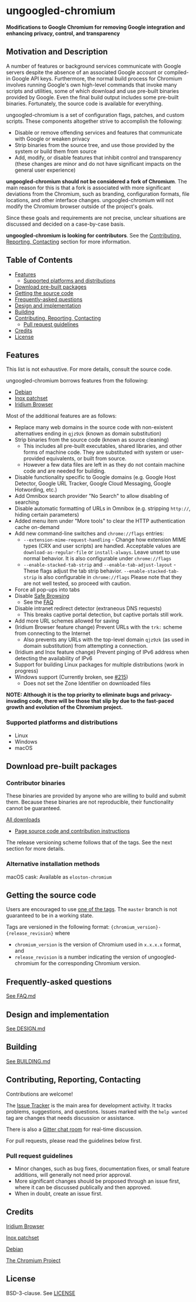 # ungoogled-chromium

**Modifications to Google Chromium for removing Google integration and enhancing privacy, control, and transparency**

## Motivation and Description

A number of features or background services communicate with Google servers despite the absence of an associated Google account or compiled-in Google API keys. Furthermore, the normal build process for Chromium involves running Google's own high-level commands that invoke many scripts and utilities, some of which download and use pre-built binaries provided by Google. Even the final build output includes some pre-built binaries. Fortunately, the source code is available for everything.

ungoogled-chromium is a set of configuration flags, patches, and custom scripts. These components altogether strive to accomplish the following:
* Disable or remove offending services and features that communicate with Google or weaken privacy
* Strip binaries from the source tree, and use those provided by the system or build them from source
* Add, modify, or disable features that inhibit control and transparency (these changes are minor and do not have significant impacts on the general user experience)

**ungoogled-chromium should not be considered a fork of Chromium**. The main reason for this is that a fork is associated with more significant deviations from the Chromium, such as branding, configuration formats, file locations, and other interface changes. ungoogled-chromium will not modify the Chromium browser outside of the project's goals.

Since these goals and requirements are not precise, unclear situations are discussed and decided on a case-by-case basis.

**ungoogled-chromium is looking for contributors**. See the [Contributing, Reporting, Contacting](#contributing-reporting-contacting) section for more information.

## Table of Contents

* [Features](#features)
    * [Supported platforms and distributions](#supported-platforms-and-distributions)
* [Download pre-built packages](#download-pre-built-packages)
* [Getting the source code](#getting-the-source-code)
* [Frequently-asked questions](#frequently-asked-questions)
* [Design and implementation](#design-and-implementation)
* [Building](#building)
* [Contributing, Reporting, Contacting](#contributing-reporting-contacting)
    * [Pull request guidelines](#pull-request-guidelines)
* [Credits](#credits)
* [License](#license)

## Features

This list is not exhaustive. For more details, consult the source code.

ungoogled-chromium borrows features from the following:
* [Debian](//tracker.debian.org/pkg/chromium-browser)
* [Inox patchset](//github.com/gcarq/inox-patchset)
* [Iridium Browser](//iridiumbrowser.de/)

Most of the additional features are as follows:
* Replace many web domains in the source code with non-existent alternatives ending in `qjz9zk` (known as domain substitution)
* Strip binaries from the source code (known as source cleaning)
    * This includes all pre-built executables, shared libraries, and other forms of machine code. They are substituted with system or user-provided equivalents, or built from source.
    * However a few data files are left in as they do not contain machine code and are needed for building.
* Disable functionality specific to Google domains (e.g. Google Host Detector, Google URL Tracker, Google Cloud Messaging, Google Hotwording, etc.)
* Add Omnibox search provider "No Search" to allow disabling of searching
* Disable automatic formatting of URLs in Omnibox (e.g. stripping `http://`, hiding certain parameters)
* Added menu item under "More tools" to clear the HTTP authentication cache on-demand
* Add new command-line switches and `chrome://flags` entries:
    * `--extension-mime-request-handling` - Change how extension MIME types (CRX and user scripts) are handled. Acceptable values are `download-as-regular-file` or `install-always`. Leave unset to use normal behavior. It is also configurable under `chrome://flags`
    * `--enable-stacked-tab-strip` and `--enable-tab-adjust-layout` - These flags adjust the tab strip behavior. `--enable-stacked-tab-strip` is also configurable in `chrome://flags` Please note that they are not well tested, so proceed with caution.
* Force all pop-ups into tabs
* Disable [Safe Browsing](//en.wikipedia.org/wiki/Google_Safe_Browsing)
    * See the [FAQ](FAQ.md#why-is-safe-browsing-disabled)
* Disable intranet redirect detector (extraneous DNS requests)
    * This breaks captive portal detection, but captive portals still work.
* Add more URL schemes allowed for saving
* (Iridium Browser feature change) Prevent URLs with the `trk:` scheme from connecting to the Internet
    * Also prevents any URLs with the top-level domain `qjz9zk` (as used in domain substitution) from attempting a connection.
* (Iridium and Inox feature change) Prevent pinging of IPv6 address when detecting the availability of IPv6
* Support for building Linux packages for multiple distributions (work in progress)
* Windows support (Currently broken, see [#215](//github.com/Eloston/ungoogled-chromium/issues/215))
    * Does not set the Zone Identifier on downloaded files

**NOTE: Although it is the top priority to eliminate bugs and privacy-invading code, there will be those that slip by due to the fast-paced growth and evolution of the Chromium project.**

### Supported platforms and distributions
* Linux
* Windows
* macOS

## Download pre-built packages

### Contributor binaries

These binaries are provided by anyone who are willing to build and submit them. Because these binaries are not reproducible, their functionality cannot be guaranteed.

[All downloads](//ungoogled-software.github.io/ungoogled-chromium-binaries/)

* [Page source code and contribution instructions](//github.com/ungoogled-software/ungoogled-chromium-binaries)

The release versioning scheme follows that of the tags. See the next section for more details.

### Alternative installation methods

macOS cask: Available as `eloston-chromium`

## Getting the source code

Users are encouraged to use [one of the tags](//github.com/Eloston/ungoogled-chromium/tags). The `master` branch is not guaranteed to be in a working state.

Tags are versioned in the following format: `{chromium_version}-{release_revision}` where

* `chromium_version` is the version of Chromium used in `x.x.x.x` format, and
* `release_revision` is a number indicating the version of ungoogled-chromium for the corresponding Chromium version.

## Frequently-asked questions

[See FAQ.md](FAQ.md)

## Design and implementation

[See DESIGN.md](DESIGN.md)

## Building

[See BUILDING.md](BUILDING.md)

## Contributing, Reporting, Contacting

Contributions are welcome!

The [Issue Tracker](//github.com/Eloston/ungoogled-chromium/issues) is the main area for development activity. It tracks problems, suggestions, and questions. Issues marked with the `help wanted` tag are changes that needs discussion or assistance.

There is also a [Gitter chat room](https://gitter.im/ungoogled-software/Lobby) for real-time discussion.

For pull requests, please read the guidelines below first.

### Pull request guidelines

* Minor changes, such as bug fixes, documentation fixes, or small feature additions, will generally not need prior approval.
* More significant changes should be proposed through an issue first, where it can be discussed publically and then approved.
* When in doubt, create an issue first.

## Credits

[Iridium Browser](//iridiumbrowser.de/)

[Inox patchset](//github.com/gcarq/inox-patchset)

[Debian](//tracker.debian.org/pkg/chromium-browser)

[The Chromium Project](//www.chromium.org/)

## License

BSD-3-clause. See [LICENSE](LICENSE)
